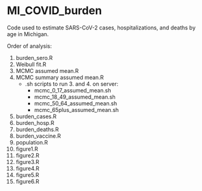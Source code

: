 # MI_COVID_burden
Code used to estimate SARS-CoV-2 cases, hospitalizations, and deaths by age in Michigan. 

Order of analysis:
1. burden_sero.R
2. Weibull fit.R
3. MCMC assumed mean.R
4. MCMC summary assumed mean.R
   * .sh scripts to run 3. and 4. on server:
      * mcmc_0_17_assumed_mean.sh
      * mcmc_18_49_assumed_mean.sh
      * mcmc_50_64_assumed_mean.sh
      * mcmc_65plus_assumed_mean.sh
6. burden_cases.R
7. burden_hosp.R
8. burden_deaths.R
9. burden_vaccine.R
10. population.R
11. figure1.R
12. figure2.R
13. figure3.R
14. figure4.R
15. figure5.R
16. figure6.R
